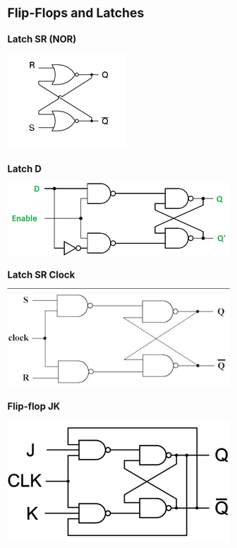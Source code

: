 # Flip-Flops and Latches

## Latch SR (NOR)

![](/img/latch-sr-NOR.png)

## Latch D

![](/img/latch-d.png)

## Latch SR Clock

![](/img/latch-sr-sync.png)

## Flip-flop JK
![](/img/flip-flop-jk.png)
